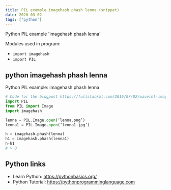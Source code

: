 ```yaml
---
title: PIL example imagehash phash lenna (snippet)
date: 2020-03-02
tags: ["python"]
---
```

Python PIL example 'imagehash phash lenna'


Modules used in program: 
* `import imagehash`
* `import PIL`

## python imagehash phash lenna

Python PIL example: imagehash phash lenna

```python
# Code for the blogpost https://fullstackml.com/2016/07/02/wavelet-image-hash-in-python/
import PIL
from PIL import Image
import imagehash

lenna = PIL.Image.open(‘lenna.png’)
lenna1 = PIL.Image.open(‘lenna1.jpg’)

h = imagehash.phash(lenna)
h1 = imagehash.phash(lenna1)
h-h1
# > 0

```

## Python links

- Learn Python: https://pythonbasics.org/
- Python Tutorial: https://pythonprogramminglanguage.com
